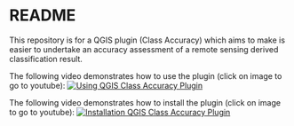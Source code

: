 # README #

This repository is for a QGIS plugin (Class Accuracy) which aims to make is easier to undertake an accuracy assessment of a remote sensing derived classification result.

The following video demonstrates how to use the plugin (click on image to go to youtube):
[![Using QGIS Class Accuracy Plugin](https://img.youtube.com/vi/npK-Ssq2AYY/0.jpg)](https://www.youtube.com/watch?v=npK-Ssq2AYY "How to use the QGIS Class Accuracy plugin")

The following video demonstrates how to install the plugin (click on image to go to youtube):
[![Installation QGIS Class Accuracy Plugin](https://img.youtube.com/vi/NJRdKpmujRo/0.jpg)](https://www.youtube.com/watch?v=NJRdKpmujRo "Installation of QGIS Class Accuracy Plugin")



